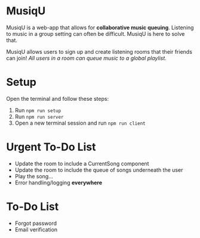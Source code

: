 # MusiqU
MusiqU is a web-app that allows for **collaborative music queuing**. Listening to music in a group setting can often be difficult. MusiqU is here to solve that.

MusiqU allows users to sign up and create listening rooms that their friends can join! _All users in a room can queue music to a global playlist._

# Setup
Open the terminal and follow these steps:
1) Run `npm run setup`
2) Run `npm run server`
3) Open a new terminal session and run `npm run client`

# Urgent To-Do List
- Update the room to include a CurrentSong component
- Update the room to include the queue of songs underneath the user
- Play the song...
- Error handling/logging **everywhere**

# To-Do List
- Forgot password
- Email verification
